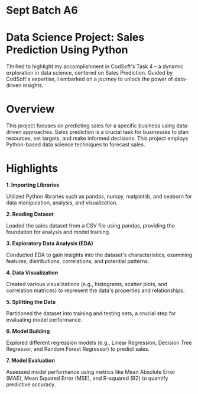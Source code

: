 # **Sept Batch A6**

# **Data Science Project: Sales Prediction Using Python**

Thrilled to highlight my accomplishment in CodSoft's Task 4 – a dynamic exploration in data science, centered on Sales Prediction. Guided by CodSoft's expertise, I embarked on a journey to unlock the power of data-driven insights.

# **Overview**

This project focuses on predicting sales for a specific business using data-driven approaches. Sales prediction is a crucial task for businesses to plan resources, set targets, and make informed decisions. This project employs Python-based data science techniques to forecast sales.

# **Highlights**

**1. Importing Libraries**

Utilized Python libraries such as pandas, numpy, matplotlib, and seaborn for data manipulation, analysis, and visualization.

**2. Reading Dataset**

Loaded the sales dataset from a CSV file using pandas, providing the foundation for analysis and model training.

**3. Exploratory Data Analysis (EDA)**

Conducted EDA to gain insights into the dataset's characteristics, examining features, distributions, correlations, and potential patterns.

**4. Data Visualization**

Created various visualizations (e.g., histograms, scatter plots, and correlation matrices) to represent the data's properties and relationships.

**5. Splitting the Data**

Partitioned the dataset into training and testing sets, a crucial step for evaluating model performance.

**6. Model Building**

Explored different regression models (e.g., Linear Regression, Decision Tree Regressor, and Random Forest Regressor) to predict sales.

**7. Model Evaluation**

Assessed model performance using metrics like Mean Absolute Error (MAE), Mean Squared Error (MSE), and R-squared (R2) to quantify predictive accuracy.
